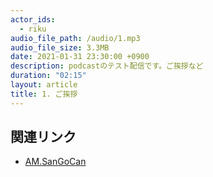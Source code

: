 ```yaml
---
actor_ids:
  - riku
audio_file_path: /audio/1.mp3
audio_file_size: 3.3MB
date: 2021-01-31 23:30:00 +0900
description: podcastのテスト配信です。ご挨拶など
duration: "02:15"
layout: article
title: 1. ご挨拶
---
```


## 関連リンク

- [AM.SanGoCan](http://350can.beer/)
